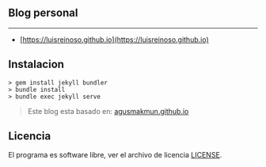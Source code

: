 ## Blog personal
-------
* [https://luisreinoso.github.io](https://luisreinoso.github.io)

Instalacion
-------
```
> gem install jekyll bundler
> bundle install
> bundle exec jekyll serve
```

> Este blog esta basado en:
> [agusmakmun.github.io](https://github.com/agusmakmun/agusmakmun.github.io)

Licencia
-------
El programa es software libre, ver el archivo de licencia  [LICENSE](LICENSE).
